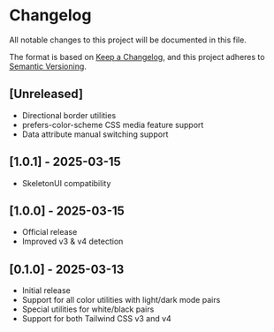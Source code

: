 # Changelog

All notable changes to this project will be documented in this file.

The format is based on [Keep a Changelog](https://keepachangelog.com/en/1.1.0/),
and this project adheres to [Semantic Versioning](https://semver.org/spec/v2.0.0.html).

## [Unreleased]

- Directional border utilities
- prefers-color-scheme CSS media feature support
- Data attribute manual switching support

## [1.0.1] - 2025-03-15

- SkeletonUI compatibility

## [1.0.0] - 2025-03-15

- Official release
- Improved v3 & v4 detection

## [0.1.0] - 2025-03-13

- Initial release
- Support for all color utilities with light/dark mode pairs
- Special utilities for white/black pairs 
- Support for both Tailwind CSS v3 and v4
